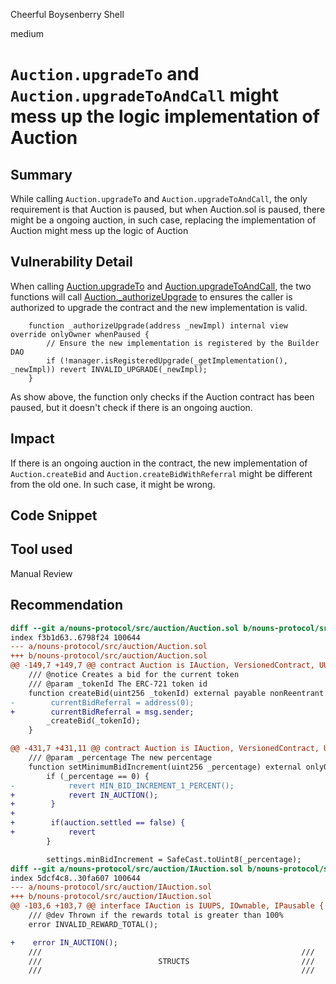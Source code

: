 Cheerful Boysenberry Shell

medium

# `Auction.upgradeTo` and `Auction.upgradeToAndCall` might mess up the logic implementation of Auction

## Summary
While calling `Auction.upgradeTo` and `Auction.upgradeToAndCall`, the only requirement is that Auction is paused, but when Auction.sol is paused, there might be a ongoing auction, in such case, replacing the implementation of Auction might mess up the logic of Auction

## Vulnerability Detail
When calling [Auction.upgradeTo](https://github.com/sherlock-audit/2023-09-nounsbuilder/blob/db232c649b425c36f5a93607c95cfdf0e5962b2f/nouns-protocol/src/lib/proxy/UUPS.sol#L47-L50) and [Auction.upgradeToAndCall](https://github.com/sherlock-audit/2023-09-nounsbuilder/blob/db232c649b425c36f5a93607c95cfdf0e5962b2f/nouns-protocol/src/lib/proxy/UUPS.sol#L55-L57), the two functions will call [Auction._authorizeUpgrade](https://github.com/sherlock-audit/2023-09-nounsbuilder/blob/db232c649b425c36f5a93607c95cfdf0e5962b2f/nouns-protocol/src/auction/Auction.sol#L552-L555) to ensures the caller is authorized to upgrade the contract and the new implementation is valid.

```solidity
    function _authorizeUpgrade(address _newImpl) internal view override onlyOwner whenPaused {
        // Ensure the new implementation is registered by the Builder DAO
        if (!manager.isRegisteredUpgrade(_getImplementation(), _newImpl)) revert INVALID_UPGRADE(_newImpl);
    }
```
As show above, the function only checks if the Auction contract has been paused, but it doesn't check if there is an ongoing auction.

## Impact
If there is an ongoing auction in the contract, the new implementation of `Auction.createBid` and `Auction.createBidWithReferral` might be different from the old one. In such case, it might be wrong.

## Code Snippet

## Tool used

Manual Review

## Recommendation
 ```diff
 diff --git a/nouns-protocol/src/auction/Auction.sol b/nouns-protocol/src/auction/Auction.sol
index f3b1d63..6798f24 100644
--- a/nouns-protocol/src/auction/Auction.sol
+++ b/nouns-protocol/src/auction/Auction.sol
@@ -149,7 +149,7 @@ contract Auction is IAuction, VersionedContract, UUPS, Ownable, ReentrancyGuard,
     /// @notice Creates a bid for the current token
     /// @param _tokenId The ERC-721 token id
     function createBid(uint256 _tokenId) external payable nonReentrant {
-        currentBidReferral = address(0);
+        currentBidReferral = msg.sender;
         _createBid(_tokenId);
     }

@@ -431,7 +431,11 @@ contract Auction is IAuction, VersionedContract, UUPS, Ownable, ReentrancyGuard,
     /// @param _percentage The new percentage
     function setMinimumBidIncrement(uint256 _percentage) external onlyOwner whenPaused {
         if (_percentage == 0) {
-            revert MIN_BID_INCREMENT_1_PERCENT();
+            revert IN_AUCTION();
+        }
+
+        if(auction.settled == false) {
+            revert
         }

         settings.minBidIncrement = SafeCast.toUint8(_percentage);
diff --git a/nouns-protocol/src/auction/IAuction.sol b/nouns-protocol/src/auction/IAuction.sol
index 5dcf4c8..30fa607 100644
--- a/nouns-protocol/src/auction/IAuction.sol
+++ b/nouns-protocol/src/auction/IAuction.sol
@@ -103,6 +103,7 @@ interface IAuction is IUUPS, IOwnable, IPausable {
     /// @dev Thrown if the rewards total is greater than 100%
     error INVALID_REWARD_TOTAL();

+    error IN_AUCTION();
     ///                                                          ///
     ///                          STRUCTS                         ///
     ///                                                          ///
```
